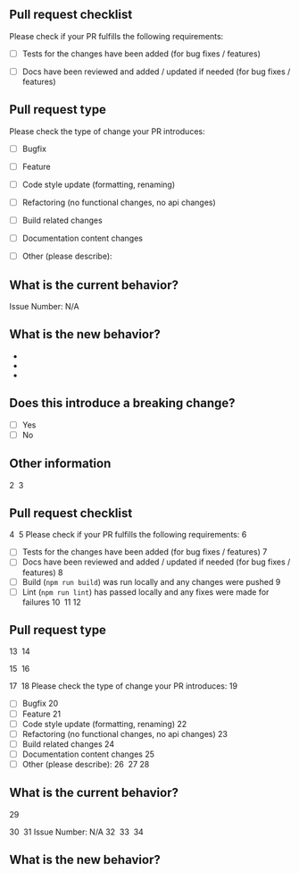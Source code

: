 <!-- Please refer to our contributing documentation for any questions on submitting a pull request, or let us know here if you need any help: https://github.com/chakra-ui/chakra-ui/blob/develop/CONTRIBUTING.md --> 

## Pull request checklist

Please check if your PR fulfills the following requirements:
- [ ] Tests for the changes have been added (for bug fixes / features)
- [ ] Docs have been reviewed and added / updated if needed (for bug fixes / features)


## Pull request type

<!-- Please do not submit updates to dependencies unless it fixes an issue. --> 

<!-- Please try to limit your pull request to one type, submit multiple pull requests if needed. --> 

Please check the type of change your PR introduces:
- [ ] Bugfix
- [ ] Feature
- [ ] Code style update (formatting, renaming)
- [ ] Refactoring (no functional changes, no api changes)
- [ ] Build related changes
- [ ] Documentation content changes
- [ ] Other (please describe): 


## What is the current behavior?
<!-- Please describe the current behavior that you are modifying, or link to a relevant issue. -->

Issue Number: N/A


## What is the new behavior?
<!-- Please describe the behavior or changes that are being added by this PR. -->

-
-
-

## Does this introduce a breaking change?

- [ ] Yes
- [ ] No

<!-- If this introduces a breaking change, please describe the impact and migration path for existing applications below. -->


## Other information<!-- Please refer to our contributing documentation for any questions on submitting a pull request, or let us know here if you need any help: https://github.com/chakra-ui/chakra-ui -->
2
​
3
## Pull request checklist
4
​
5
Please check if your PR fulfills the following requirements:
6
- [ ] Tests for the changes have been added (for bug fixes / features)
7
- [ ] Docs have been reviewed and added / updated if needed (for bug fixes / features)
8
- [ ] Build (`npm run build`) was run locally and any changes were pushed
9
- [ ] Lint (`npm run lint`) has passed locally and any fixes were made for failures
10
​
11
​
12
## Pull request type
13
​
14
<!-- Please do not submit updates to dependencies unless it fixes an issue. --> 
15
​
16
<!-- Please try to limit your pull request to one type, submit multiple pull requests if needed. --> 
17
​
18
Please check the type of change your PR introduces:
19
- [ ] Bugfix
20
- [ ] Feature
21
- [ ] Code style update (formatting, renaming)
22
- [ ] Refactoring (no functional changes, no api changes)
23
- [ ] Build related changes
24
- [ ] Documentation content changes
25
- [ ] Other (please describe): 
26
​
27
​
28
## What is the current behavior?
29
<!-- Please describe the current behavior that you are modifying, or link to a relevant issue. -->
30
​
31
Issue Number: N/A
32
​
33
​
34
## What is the new behavior?

<!-- Any other information that is important to this PR such as screenshots of how the component looks before and after the change. -->
